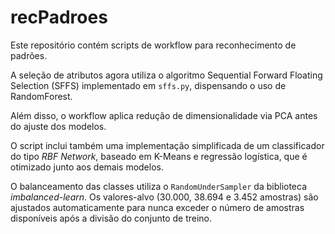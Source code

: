 # recPadroes

Este repositório contém scripts de workflow para reconhecimento de padrões.

A seleção de atributos agora utiliza o algoritmo Sequential Forward Floating Selection
(SFFS) implementado em `sffs.py`, dispensando o uso de RandomForest.

Além disso, o workflow aplica redução de dimensionalidade via PCA antes do
ajuste dos modelos.

O script inclui também uma implementação simplificada de um classificador do
tipo *RBF Network*, baseado em K-Means e regressão logística, que é otimizado
junto aos demais modelos.

O balanceamento das classes utiliza o `RandomUnderSampler` da
biblioteca *imbalanced-learn*. Os valores-alvo (30.000, 38.694 e 3.452
amostras) são ajustados automaticamente para nunca exceder o número de
amostras disponíveis após a divisão do conjunto de treino.
